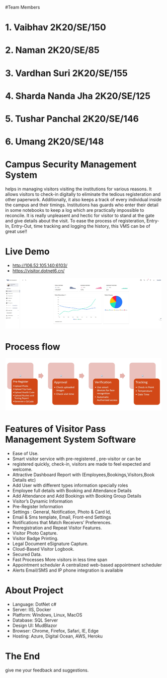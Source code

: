 #Team Members
# 1. Vaibhav 2K20/SE/150
# 2. Naman   2K20/SE/85
# 3. Vardhan Suri 2K20/SE/155
# 4. Sharda Nanda Jha  2K20/SE/125
# 5. Tushar Panchal    2K20/SE/146
# 6. Umang             2K20/SE/148
# Campus Security Management System
helps in managing visitors visiting the institutions for various reasons. It allows visitors to check-in digitally to eliminate the tedious registeration and other paperwork. Additionally, it also keeps a track of every individual inside the campus and their timings. Institutions has guards who enter their detail in some notebooks to keep a log which are practically impossible to reconcile. It is really unpleasent and hectic for visitor to stand at the gate and give details about the visit. To ease the process of registeration, Entry-In, Entry-Out, time tracking and logging the history, this VMS can be of great use!! 

# Live Demo
+ http://106.52.105.140:6103/ 
+ https://visitor.dotnet6.cn/

![Dashboard](doc/1.jpg)

# Process flow
![Dashboard](doc/2.jpg)

# Features of Visitor Pass Management System Software
  + Ease of Use.
  + Smart visitor service with pre-registered , pre-visitor or can be
  + registered quickly, check-in, visitors are made to feel expected and welcome.
  + Attractive Dashboard Report with (Employees,Bookings,Visitors,Book Details etc)
  + Add User with different types information specially roles
  + Employee full details with Booking and Attendance Details
  + Add Attendance and Add Bookings with Booking Group Details
  + Visitor’s Dynamic Information
  + Pre-Register Information
  + Settings : General, Notification, Photo & Card Id,
  + Email & Sms template, Email,  Front-end Settings
  + Notifications that Match Receivers’ Preferences.
  + Preregistration and Repeat Visitor Features.
  + Visitor Photo Capture.
  + Visitor Badge Printing.
  + Legal Document eSignature Capture.
  + Cloud-Based Visitor Logbook.
  + Secured Data.
  + Fast Processes More visitors in less time span
  + Appointment scheduler A centralized web-based appointment scheduler
  + Alerts Email/SMS and IP phone integration is available

# About Project
+ Language: DotNet c#
+ Server: IIS, Docker
+ Platform: Windows, Linux, MacOS
+ Database: SQL Server
+ Design UI: MudBlazor
+ Browser: Chrome, Firefox, Safari, IE, Edge
+ Hosting: Azure, Digital Ocean, AWS, Heroku

# The End
give me your feedback and suggestions.
